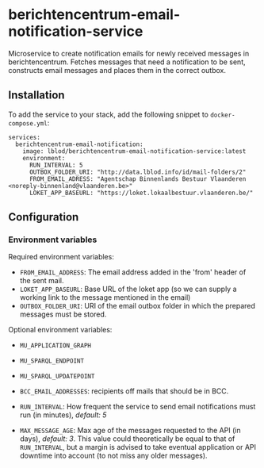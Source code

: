 # berichtencentrum-email-notification-service

Microservice to create notification emails for newly received messages in berichtencentrum. Fetches messages that need a notification to be sent, constructs email messages and places them in the correct outbox.

## Installation
To add the service to your stack, add the following snippet to `docker-compose.yml`:
```
services:
  berichtencentrum-email-notification:
    image: lblod/berichtencentrum-email-notification-service:latest
    environment:
      RUN_INTERVAL: 5
      OUTBOX_FOLDER_URI: "http://data.lblod.info/id/mail-folders/2"
      FROM_EMAIL_ADRESS: "Agentschap Binnenlands Bestuur Vlaanderen <noreply-binnenland@vlaanderen.be>"
      LOKET_APP_BASEURL: "https://loket.lokaalbestuur.vlaanderen.be/"
```

## Configuration

### Environment variables

Required environment variables:

* `FROM_EMAIL_ADDRESS`: The email address added in the 'from' header of the sent mail.
* `LOKET_APP_BASEURL`: Base URL of the loket app (so we can supply a working link to the message mentioned in the email)
* `OUTBOX_FOLDER_URI`: URI of the email outbox folder in which the prepared messages must be stored.

Optional environment variables:
* `MU_APPLICATION_GRAPH`
* `MU_SPARQL_ENDPOINT`
* `MU_SPARQL_UPDATEPOINT`

* `BCC_EMAIL_ADDRESSES`: recipients off mails that should be in BCC.

* `RUN_INTERVAL`: How frequent the service to send email notifications must run (in minutes), _default: 5_
* `MAX_MESSAGE_AGE`: Max age of the messages requested to the API (in days), _default: 3_. This value could theoretically be equal to that of `RUN_INTERVAL`, but a margin is advised to take eventual application or API downtime into account (to not miss any older messages).